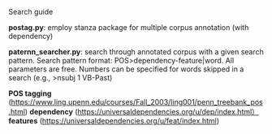 Search guide

**postag.py**: employ stanza package for multiple corpus annotation (with dependency)

**paternn_searcher.py**: search through annotated corpus with a given search pattern. Search pattern format: POS>dependency-feature|word. All parameters are free. Numbers can be specified for words skipped in a search (e.g., >nsubj 1 VB-Past) 

**POS tagging** (https://www.ling.upenn.edu/courses/Fall_2003/ling001/penn_treebank_pos.html)
**dependency** (https://universaldependencies.org/u/dep/index.html）
**features** (https://universaldependencies.org/u/feat/index.html)


